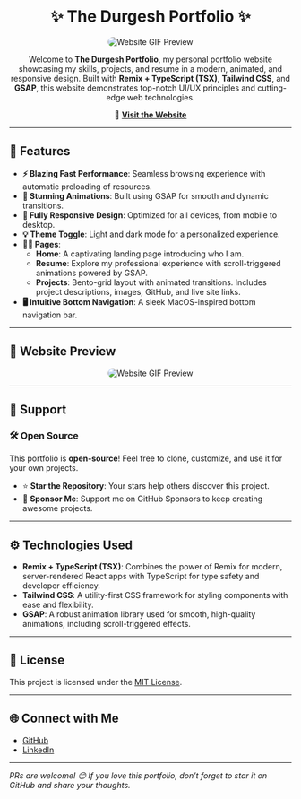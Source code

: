 <h1 align="center">✨ The Durgesh Portfolio ✨</h1>

<p align="center">
   <img src="https://github.com/user-attachments/assets/dd407a7d-ed5a-4701-beba-5d54863f3bdd" alt="Website GIF Preview" style="max-width: 100%; border-radius: 10px;" />
</p>

<p align="center">
  Welcome to <strong>The Durgesh Portfolio</strong>, my personal portfolio website showcasing my skills, projects, and resume in a modern, animated, and responsive design. Built with <strong>Remix + TypeScript (TSX)</strong>, <strong>Tailwind CSS</strong>, and <strong>GSAP</strong>, this website demonstrates top-notch UI/UX principles and cutting-edge web technologies.
</p>

<p align="center">
  🔗 <a href="https://thedurgesh.vercel.app" target="_blank"><strong>Visit the Website</strong></a>
</p>

---

<h2>🚀 Features</h2>

<ul>
  <li><strong>⚡️ Blazing Fast Performance</strong>: Seamless browsing experience with automatic preloading of resources.</li>
  <li><strong>🎨 Stunning Animations</strong>: Built using GSAP for smooth and dynamic transitions.</li>
  <li><strong>📱 Fully Responsive Design</strong>: Optimized for all devices, from mobile to desktop.</li>
  <li><strong>💡 Theme Toggle</strong>: Light and dark mode for a personalized experience.</li>
  <li><strong>🧑‍💼 Pages</strong>:
    <ul>
      <li><strong>Home</strong>: A captivating landing page introducing who I am.</li>
      <li><strong>Resume</strong>: Explore my professional experience with scroll-triggered animations powered by GSAP.</li>
      <li><strong>Projects</strong>: Bento-grid layout with animated transitions. Includes project descriptions, images, GitHub, and live site links.</li>
    </ul>
  </li>
  <li><strong>🖥️ Intuitive Bottom Navigation</strong>: A sleek MacOS-inspired bottom navigation bar.</li>
</ul>

---

<h2>📸 Website Preview</h2>
<p align="center">
  <img src="https://github.com/user-attachments/assets/dd407a7d-ed5a-4701-beba-5d54863f3bdd" alt="Website GIF Preview" style="max-width: 100%; border-radius: 10px;" />
</p>

---

<h2>🌟 Support</h2>

<h3>🛠 Open Source</h3>
<p>This portfolio is <strong>open-source</strong>! Feel free to clone, customize, and use it for your own projects.</p>
<ul>
  <li>⭐ <strong>Star the Repository</strong>: Your stars help others discover this project.</li>
  <li>💖 <strong>Sponsor Me</strong>: Support me on GitHub Sponsors to keep creating awesome projects.</li>
</ul>

---

<h2>⚙️ Technologies Used</h2>

<ul>
  <li><strong>Remix + TypeScript (TSX)</strong>: Combines the power of Remix for modern, server-rendered React apps with TypeScript for type safety and developer efficiency.</li>
  <li><strong>Tailwind CSS</strong>: A utility-first CSS framework for styling components with ease and flexibility.</li>
  <li><strong>GSAP</strong>: A robust animation library used for smooth, high-quality animations, including scroll-triggered effects.</li>
</ul>

---

<h2>📜 License</h2>
<p>This project is licensed under the <a href="https://opensource.org/license/mit">MIT License</a>.</p>

---

<h2>🌐 Connect with Me</h2>
<ul>
  <li><a href="https://github.com/DurgeshKaiwartya" target="_blank">GitHub</a></li>
  <li><a href="https://www.linkedin.com/in/durgesh-kaiwartya" target="_blank">LinkedIn</a></li>
</ul>

---

<p><em>PRs are welcome! 😊 If you love this portfolio, don’t forget to star it on GitHub and share your thoughts.</em></p>
